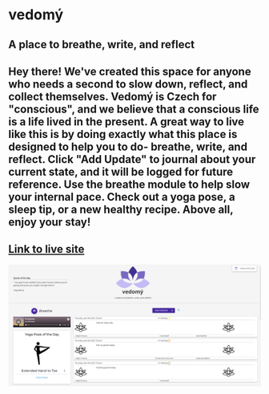 # vedomý
## A place to breathe, write, and reflect
## Hey there! We've created this space for anyone who needs a second to slow down, reflect, and collect themselves. Vedomý is Czech for "conscious", and we believe that a conscious life is a life lived in the present. A great way to live like this is by doing exactly what this place is designed to help you to do- breathe, write, and reflect. Click "Add Update" to journal about your current state, and it will be logged for future reference. Use the breathe module to help slow your internal pace. Check out a yoga pose, a sleep tip, or a new healthy recipe. Above all, enjoy your stay!
## [Link to live site](https://tylercmac.github.io/Project-Face-Space/)
![Image of Site](/assets/images/vedomy.PNG)